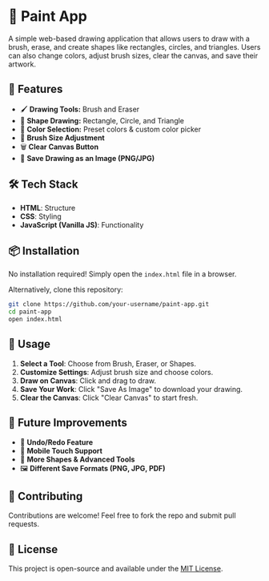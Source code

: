 # 🎨 Paint App
A simple web-based drawing application that allows users to draw with a brush, erase, and create shapes like rectangles, circles, and triangles. Users can also change colors, adjust brush sizes, clear the canvas, and save their artwork.

## 🚀 Features
- 🖌 **Drawing Tools:** Brush and Eraser
- 🔺 **Shape Drawing:** Rectangle, Circle, and Triangle
- 🎨 **Color Selection:** Preset colors & custom color picker
- 📏 **Brush Size Adjustment**
- 🗑 **Clear Canvas Button**
- 💾 **Save Drawing as an Image (PNG/JPG)**

## 🛠 Tech Stack
- **HTML**: Structure
- **CSS**: Styling
- **JavaScript (Vanilla JS)**: Functionality

## 📦 Installation
No installation required! Simply open the `index.html` file in a browser.

Alternatively, clone this repository:
```bash
git clone https://github.com/your-username/paint-app.git
cd paint-app
open index.html
```

## 🎯 Usage
1. **Select a Tool**: Choose from Brush, Eraser, or Shapes.
2. **Customize Settings**: Adjust brush size and choose colors.
3. **Draw on Canvas**: Click and drag to draw.
4. **Save Your Work**: Click "Save As Image" to download your drawing.
5. **Clear the Canvas**: Click "Clear Canvas" to start fresh.

## 🔧 Future Improvements
- 🔄 **Undo/Redo Feature**
- 📱 **Mobile Touch Support**
- 📏 **More Shapes & Advanced Tools**
- 🖼 **Different Save Formats (PNG, JPG, PDF)**

## 🤝 Contributing
Contributions are welcome! Feel free to fork the repo and submit pull requests.

## 📜 License
This project is open-source and available under the [MIT License](LICENSE).

